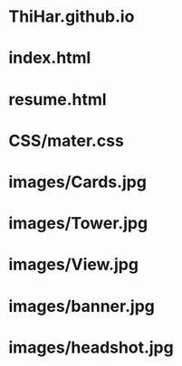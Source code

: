 # ThiHar.github.io
# index.html
# resume.html
# CSS/mater.css
# images/Cards.jpg
# images/Tower.jpg
# images/View.jpg
# images/banner.jpg
# images/headshot.jpg

